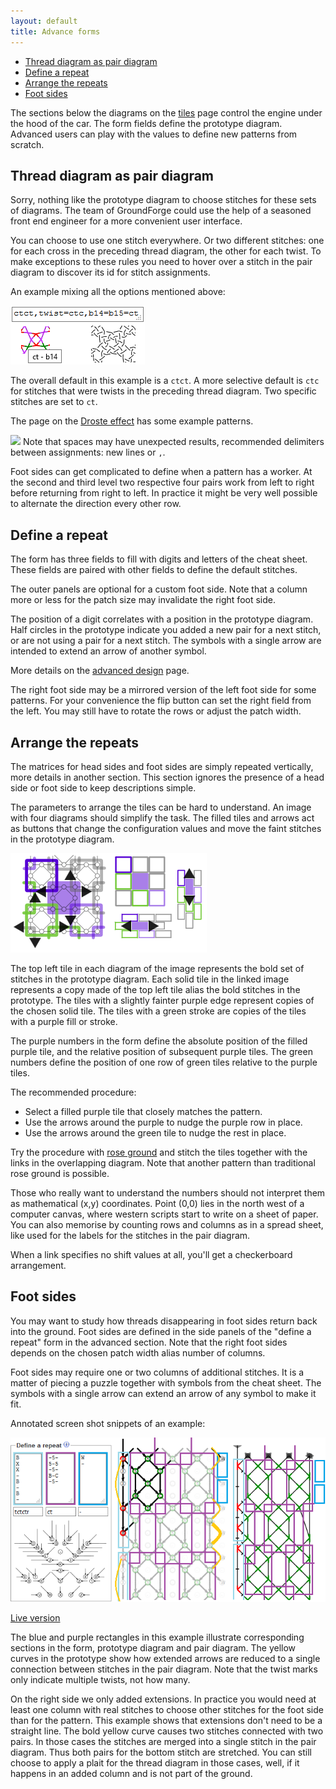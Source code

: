 ```yaml
---
layout: default
title: Advance forms
---
```


[tiles]: /GroundForge/tiles?tile=5831,-4-7&patchWidth=9&patchHeight=9&shiftColsSE=4&shiftRowsSE=2&shiftColsSW=0&shiftRowsSW=2&

+ [Thread diagram as pair diagram](#thread-diagram-as-pair-diagram)
+ [Define a repeat](#define-a-repeat)
+ [Arrange the repeats](#arrange-the-repeats)
+ [Foot sides](#foot-sides)

The sections below the diagrams on the [tiles] page 
control the engine under the hood of the car.
The form fields define the prototype diagram. 
Advanced users can play with the values to define new patterns from scratch.

Thread diagram as pair diagram
------------------------------

Sorry, nothing like the prototype diagram to choose stitches for these sets of diagrams.
The team of GroundForge could use the help of a seasoned front end engineer for a more convenient user interface.

You can choose to use one stitch everywhere. Or two different stitches:
one for each cross in the preceding thread diagram, the other for each twist.
To make exceptions to these rules you need to hover over a stitch
in the pair diagram to discover its id for stitch assignments.

An example mixing all the options mentioned above:

![](images/assign-stitches.png)

The overall default in this example is a `ctct`.
A more selective default is `ctc` for stitches that were twists in the preceding thread diagram.
Two specific stitches are set to `ct`.

The page on the [Droste effect](Droste-effect) has some example patterns.

![](../images/under-construction.png) Note that spaces may have unexpected results, 
recommended delimiters between assignments: new lines or `,`.

Foot sides can get complicated to define when a pattern has a worker.
At the second and third level two respective four pairs
work from left to right before returning from right to left.
In practice it might be very well possible to alternate the direction every other row.

Define a repeat
---------------
The form has three fields to fill with  digits and letters of the cheat sheet.
These fields are paired with other fields to define the default stitches.

The outer panels are optional for a custom foot side. 
Note that a column more or less for the patch size may invalidate the right foot side. 

The position of a digit correlates with a position in the prototype diagram.
Half circles in the prototype indicate you added a new pair for a next stitch,
or are not using a pair for a next stitch. The symbols with a single arrow
are intended to extend an arrow of another symbol.

More details on the [advanced design](Reversed-engineering-of-patterns) page.

The right foot side may be a mirrored version of the left foot side for some patterns.
For your convenience the flip button can set the right field from the left.
You may still have to rotate the rows or adjust the patch width.  

Arrange the repeats
-------------------
The matrices for head sides and foot sides are simply repeated vertically,
more details in another section.
This section ignores the presence of a head side or foot side to keep descriptions simple.

The parameters to arrange the tiles can be hard to understand.
An image with four diagrams should simplify the task.
The filled tiles and arrows act as buttons that change the configuration values
and move the faint stitches in the prototype diagram.

![](images/arrange-tiles.png)

The top left tile in each diagram of the image represents the bold set of stitches in the prototype diagram.
Each solid tile in the linked image represents a copy made of the top left tile
alias the bold stitches in the prototype.
The tiles with a slightly fainter purple edge represent copies of the chosen solid tile.
The tiles with a green stroke are copies of the tiles with a purple fill or stroke.

The purple numbers in the form define the absolute position of the filled purple tile,
and the relative position of subsequent purple tiles.
The green numbers define the position of one row of green tiles relative to the purple tiles.

The recommended procedure:
- Select a filled purple tile that closely matches the pattern.
- Use the arrows around the purple to nudge the purple row in place.
- Use the arrows around the green tile to nudge the rest in place.

Try the procedure with [rose ground](https://d-bl.github.io/GroundForge/tiles?patchWidth=9&patchHeight=10&c1=ctct&b1=ct&a1=rctctt&c2=ctct&a2=ctct&b3=ctct&tile=831,4-7,-5-&tileStitch=ctct&shiftColsSW=-3&shiftRowsSW=3&shiftColsSE=3&shiftRowsSE=3)
and stitch the tiles together with the links in the overlapping diagram.
Note that another pattern than traditional rose ground is possible.

Those who really want to understand the numbers
should not interpret them as mathematical (x,y) coordinates.
Point (0,0) lies in the north west of a computer canvas, 
where western scripts start to write on a sheet of paper.
You can also memorise by counting rows and columns as in a spread sheet, 
like used for the labels for the stitches in the pair diagram.

When a link specifies no shift values at all, you'll get a checkerboard arrangement.

Foot sides
----------
You may want to study how threads disappearing in foot sides return back into the ground.
Foot sides are defined in the side panels of the "define a repeat" form in the advanced section.
Note that the right foot sides depends on the chosen patch width alias number of columns.

Foot sides may require one or two columns of additional stitches.
It is a matter of piecing a puzzle together with symbols from the cheat sheet.
The symbols with a single arrow can extend an arrow of any symbol to make it fit.

Annotated screen shot snippets of an example:

![](images/foot-sides.png)

[Live version](/GroundForge/tiles?patchWidth=7&patchHeight=18&a3=-&footside=B,-,C,-,B,-,B,-,&tile=-5-,5-5,-5-,B-C,-5-&headside=5,-,&footsideStitch=tctctr&tileStitch=ct&headsideStitch=-&shiftColsSW=-2&shiftRowsSW=4&shiftColsSE=2&shiftRowsSE=4)

The blue and purple rectangles in this example illustrate corresponding
sections in the form, prototype diagram and pair diagram.
The yellow curves in the prototype show how extended arrows are reduced
to a single connection between stitches in the pair diagram.
Note that the twist marks only indicate multiple twists, not how many.

On the right side we only added extensions.
In practice you would need at least one column with real stitches
to choose other stitches for the foot side than for the pattern.
This example shows that extensions don't need to be a straight line. 
The bold yellow curve causes two stitches connected with two pairs.
In those cases the stitches are merged into a single stitch in the pair diagram.
Thus both pairs for the bottom stitch are stretched.
You can still choose to apply a plait for the thread diagram in those cases,
well, if it happens in an added column and is not part of the ground.

